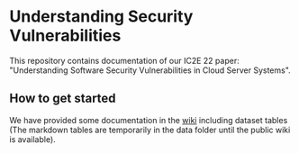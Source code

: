 # Understanding Security Vulnerabilities  
This repository contains documentation of our IC2E 22 paper: "Understanding Software Security Vulnerabilities in Cloud Server Systems". 
  
  
## How to get started  
We have provided some documentation in the [wiki](https://github.com/NCSU-DANCE-Research-Group/understanding-sec-vuln/wiki) including dataset tables (The markdown tables are temporarily in the data folder until the public wiki is available).  
